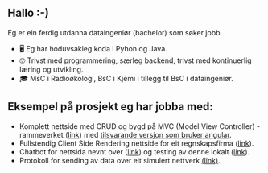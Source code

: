## Hallo :-)

Eg er ein ferdig utdanna dataingeniør (bachelor) som søker jobb. 

- 🖥️ Eg har hoduvsakleg koda i Pyhon og Java.
- 🤓 Trivst med programmering, særleg backend, trivst med kontinuerlig læring og utvikling. 
- 🎓 MsC i Radioøkologi, BsC i Kjemi i tillegg til BsC i dataingeniør.

## Eksempel på prosjekt eg har jobba med:

- Komplett nettside med CRUD og bygd på MVC (Model View Controller) - rammeverket ([link](https://github.com/N4h0/Forum)) med [tilsvarande versjon som bruker angular](https://github.com/PetterHalsne/ForumAngularVersion).
- Fullstendig Client Side Rendering nettside for eit regnskapsfirma ([link](https://github.com/N4h0/Bachelor_Hosting)).
- Chatbot for nettsida nevnt over ([link](https://github.com/N4h0/ChatServer)) og testing av denne lokalt ([link](https://github.com/N4h0/Bachelor-AI-github)).
- Protokoll for sending av data over eit simulert nettverk [(link)](https://github.com/Miskiyu/Portfolio-2-DATA2410-DRTP). 

<!--
**N4h0/N4h0** is a ✨ _special_ ✨ repository because its `README.md` (this file) appears on your GitHub profile.

Here are some ideas to get you started:

- 🔭 I’m currently working on ...
- 🌱 I’m currently learning ...
- 👯 I’m looking to collaborate on ...
- 🤔 I’m looking for help with ...
- 💬 Ask me about ...
- 📫 How to reach me: ...
- 😄 Pronouns: ...
- ⚡ Fun fact: ...
-->
